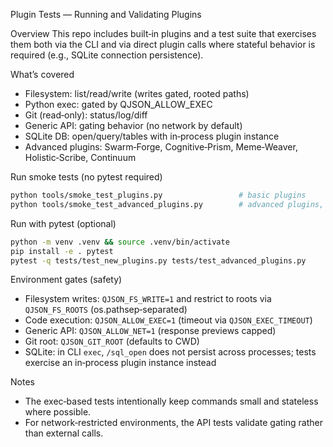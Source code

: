 Plugin Tests — Running and Validating Plugins

Overview
This repo includes built‑in plugins and a test suite that exercises them both via the CLI and via direct plugin calls where stateful behavior is required (e.g., SQLite connection persistence).

What’s covered
- Filesystem: list/read/write (writes gated, rooted paths)
- Python exec: gated by QJSON_ALLOW_EXEC
- Git (read‑only): status/log/diff
- Generic API: gating behavior (no network by default)
- SQLite DB: open/query/tables with in‑process plugin instance
- Advanced plugins: Swarm‑Forge, Cognitive‑Prism, Meme‑Weaver, Holistic‑Scribe, Continuum

Run smoke tests (no pytest required)
```bash
python tools/smoke_test_plugins.py                 # basic plugins
python tools/smoke_test_advanced_plugins.py        # advanced plugins, venv auto‑created
```

Run with pytest (optional)
```bash
python -m venv .venv && source .venv/bin/activate
pip install -e . pytest
pytest -q tests/test_new_plugins.py tests/test_advanced_plugins.py
```

Environment gates (safety)
- Filesystem writes: `QJSON_FS_WRITE=1` and restrict to roots via `QJSON_FS_ROOTS` (os.pathsep‑separated)
- Code execution: `QJSON_ALLOW_EXEC=1` (timeout via `QJSON_EXEC_TIMEOUT`)
- Generic API: `QJSON_ALLOW_NET=1` (response previews capped)
- Git root: `QJSON_GIT_ROOT` (defaults to CWD)
- SQLite: in CLI `exec`, `/sql_open` does not persist across processes; tests exercise an in‑process plugin instance instead

Notes
- The exec‑based tests intentionally keep commands small and stateless where possible.
- For network‑restricted environments, the API tests validate gating rather than external calls.

